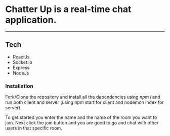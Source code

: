 <h1>Chatter Up is a real-time chat application.</h1>

<hr>

<h2>Tech</h2>
<ul>
    <li>ReactJs</li>
    <li>Socket.io</li>
    <li>Express</li>
    <li>NodeJs</li>
</ul>


<h3>Installation</h3>
<p>Fork/Clone the repository and install all the dependencies using <i>npm i</i> and run both client and server (using npm start for client and nodemon index for server).</p>



<p>To get started you enter the name and the name of the room you want to join. Next click the join button and you are good to go and chat with other users in that specific room. </p>
